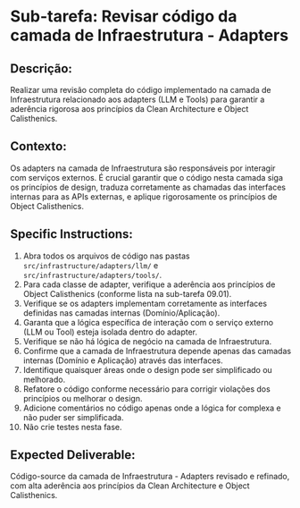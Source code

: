 # Sub-tarefa: Revisar código da camada de Infraestrutura - Adapters

## Descrição:

Realizar uma revisão completa do código implementado na camada de Infraestrutura relacionado aos adapters (LLM e Tools) para garantir a aderência rigorosa aos princípios da Clean Architecture e Object Calisthenics.

## Contexto:

Os adapters na camada de Infraestrutura são responsáveis por interagir com serviços externos. É crucial garantir que o código nesta camada siga os princípios de design, traduza corretamente as chamadas das interfaces internas para as APIs externas, e aplique rigorosamente os princípios de Object Calisthenics.

## Specific Instructions:

1. Abra todos os arquivos de código nas pastas `src/infrastructure/adapters/llm/` e `src/infrastructure/adapters/tools/`.
2. Para cada classe de adapter, verifique a aderência aos princípios de Object Calisthenics (conforme lista na sub-tarefa 09.01).
3. Verifique se os adapters implementam corretamente as interfaces definidas nas camadas internas (Domínio/Aplicação).
4. Garanta que a lógica específica de interação com o serviço externo (LLM ou Tool) esteja isolada dentro do adapter.
5. Verifique se não há lógica de negócio na camada de Infraestrutura.
6. Confirme que a camada de Infraestrutura depende apenas das camadas internas (Domínio e Aplicação) através das interfaces.
7. Identifique quaisquer áreas onde o design pode ser simplificado ou melhorado.
8. Refatore o código conforme necessário para corrigir violações dos princípios ou melhorar o design.
9. Adicione comentários no código apenas onde a lógica for complexa e não puder ser simplificada.
10. Não crie testes nesta fase.

## Expected Deliverable:

Código-source da camada de Infraestrutura - Adapters revisado e refinado, com alta aderência aos princípios da Clean Architecture e Object Calisthenics.